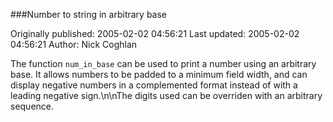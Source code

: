 ###Number to string in arbitrary base

Originally published: 2005-02-02 04:56:21
Last updated: 2005-02-02 04:56:21
Author: Nick Coghlan

The function <code>num_in_base</code> can be used to print a number using an arbitrary base. It allows numbers to be padded to a minimum field width, and can display negative numbers in a complemented format instead of with a leading negative sign.\n\nThe digits used can be overriden with an arbitrary sequence.